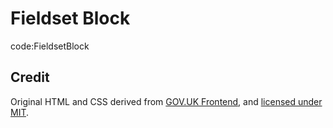 # Fieldset Block

code:FieldsetBlock
## Credit
Original HTML and CSS derived from [GOV.UK Frontend](https://github.com/alphagov/govuk-frontend), and [licensed under MIT](https://github.com/alphagov/govuk-frontend/blob/master/LICENSE.txt).
